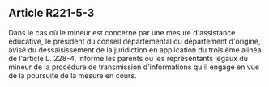 ## Article R221-5-3

Dans le cas où le mineur est concerné par une mesure d'assistance éducative, le président du conseil
départemental du département d'origine, avisé du dessaisissement de la juridiction en application du
troisième alinéa de l'article L. 228-4, informe les parents ou les représentants légaux du mineur de la
procédure de transmission d'informations qu'il engage en vue de la poursuite de la mesure en cours.

